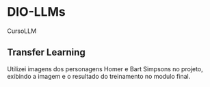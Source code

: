 # DIO-LLMs
CursoLLM

## Transfer Learning
Utilizei imagens dos personagens Homer e Bart Simpsons no projeto, exibindo a imagem e o resultado do treinamento no modulo final.
